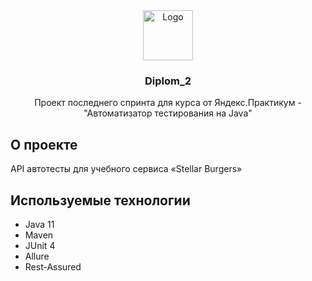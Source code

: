 <!-- PROJECT LOGO -->
<div align="center">
    <img src="https://upload.wikimedia.org/wikipedia/commons/thumb/5/58/Yandex_icon.svg/2048px-Yandex_icon.svg.png" alt="Logo" width="80" height="80">
</div>

<!-- PROJECT DESCRIPTION -->

<div>
<h3 align="center"> Diplom_2 </h3>
    <p align="center">
        Проект последнего спринта для курса от Яндекс.Практикум - "Автоматизатор тестирования на Java"
    </p>
</div>

<!-- ABOUT THE PROJECT -->

## О проекте

API автотесты для учебного сервиса «Stellar Burgers»

## Используемые технологии

- Java 11
- Maven
- JUnit 4
- Allure
- Rest-Assured
